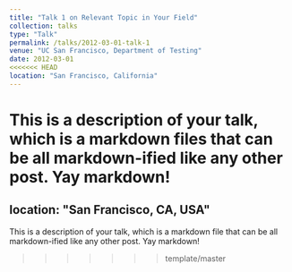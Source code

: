 ```yaml
---
title: "Talk 1 on Relevant Topic in Your Field"
collection: talks
type: "Talk"
permalink: /talks/2012-03-01-talk-1
venue: "UC San Francisco, Department of Testing"
date: 2012-03-01
<<<<<<< HEAD
location: "San Francisco, California"
---
```


This is a description of your talk, which is a markdown files that can be all markdown-ified like any other post. Yay markdown!
=======
location: "San Francisco, CA, USA"
---

This is a description of your talk, which is a markdown file that can be all markdown-ified like any other post. Yay markdown!
>>>>>>> template/master
